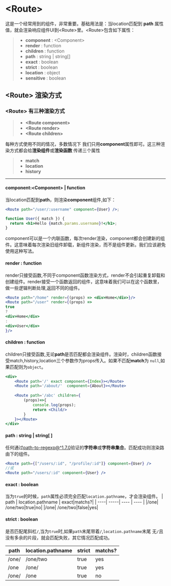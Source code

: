 # \<Route>

这是一个经常用到的组件，非常重要。基础用法是：当location匹配到 **path** 属性值，就会渲染响应组件UI到\<Route>里。\<Route>包含如下属性：

> * **component** : \<Component>
> * **render** : function
> * **children** : function
> * **path** : string | string[]
> * **exact** : boolean
> * **strict** : boolean
> * **location** : object
> * **sensitive** : boolean

## \<Route> 渲染方式

### \<Route> 有三种渲染方式
> * **\<Route component\>**
> * **\<Route render>**
> * **\<Route children>**

每种方式使用不同的情况，多数情况下 我们只用**component**属性即可。这三种渲染方式都会给**渲染组件**或**渲染函数** 传递三个属性
> * **match**
> * **location**
> * **history**

------

#### component:\<Component> | function
当location匹配到**path**，则渲染**component**组件,如下：
```jsx
<Route path="/user/:username" component={User} />;

function User({ match }) {
  return <h1>Hello {match.params.username}!</h1>;
}
```
component可以是一个内联函数，每次render渲染，component都会创建新的组件。这意味着每次渲染旧组件卸载，新组件渲染，而不是组件更新。我们应该避免使用这种写法。

#### render : function

render只接受函数,不同于component函数渲染方式，render不会引起重复卸载和创建组件。render接受一个函数返回的组件，这意味着我们可以在这个函数里，做一些逻辑判断处理,返回不同的组件。
```jsx
<Route path="/home" render={(props) => <div>Home</div>}/>
<Route path="/user" render={(props) => 
true 
? 
<div>Home</div>
:
<div>User</div>
}/>

```

#### children : function

children只接受函数,无论**path**是否匹配都会渲染组件。渲染时，children函数接受match,history,location三个参数作为props传入。如果不匹配**match**为 `null`,如果匹配则为`object`。
```jsx
<div>
    <Route path='/' exact component={Index}></Route>
    <Route path='/about/'  component={About}></Route>
   
    <Route path='/abc' children={
        (props)=>{
            console.log(props);
            return <Child/>
        }
    }></Route>
</div>
```

#### path : string | string[ ]

任何通过[path-to-regexp@^1.7.0](https://github.com/pillarjs/path-to-regexp/tree/v1.7.0)验证的**字符串**或**字符串集合**。匹配成功则渲染路由下的组件。

```jsx
<Route path={["/users/:id", "/profile/:id"]} component={User} />
//或
<Route path="/users/:id" component={User} />
```
#### exact : boolean
当为`true`的时候，`path`属性必须完全匹配`location.pathname`，才会渲染组件。
| path | location.pathname | exact|matchs?|
| ----| -----| ----  | ---- |
|/one| \/one/two|true|no|
|/one| \/one/two|false|yes|

#### strict : boolean

是否匹配尾斜杠`/`,当为`true`时,如果`path`末尾带着`/`,`location.pathname`末尾 无`/`且没有多余的片段，就会匹配失败，其它情况匹配成功。

| path  | location.pathname | strict|matchs?|
| ----  | ----------------- | ----  | ----  |
| /one/ | \/one/two         | true  | yes   |
| /one  | \/one/            | true  | yes   |
| /one/ | \/one             | true  | no    |
